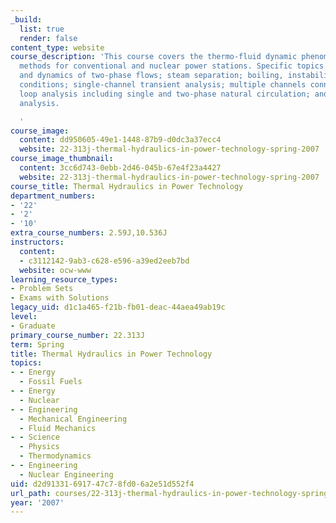 ```yaml
---
_build:
  list: true
  render: false
content_type: website
course_description: 'This course covers the thermo-fluid dynamic phenomena and analysis
  methods for conventional and nuclear power stations. Specific topics include: kinematics
  and dynamics of two-phase flows; steam separation; boiling, instabilities, and critical
  conditions; single-channel transient analysis; multiple channels connected at plena;
  loop analysis including single and two-phase natural circulation; and subchannel
  analysis.

  '
course_image:
  content: dd950605-49e1-1448-87b9-d0dc3a37ecc4
  website: 22-313j-thermal-hydraulics-in-power-technology-spring-2007
course_image_thumbnail:
  content: 3cc6d743-0ebb-2d46-045b-67e4f23a4427
  website: 22-313j-thermal-hydraulics-in-power-technology-spring-2007
course_title: Thermal Hydraulics in Power Technology
department_numbers:
- '22'
- '2'
- '10'
extra_course_numbers: 2.59J,10.536J
instructors:
  content:
  - c3112142-9ab3-c628-e596-a39ed2eeb7bd
  website: ocw-www
learning_resource_types:
- Problem Sets
- Exams with Solutions
legacy_uid: d1c1a465-f21b-fb01-deac-44aea49ab19c
level:
- Graduate
primary_course_number: 22.313J
term: Spring
title: Thermal Hydraulics in Power Technology
topics:
- - Energy
  - Fossil Fuels
- - Energy
  - Nuclear
- - Engineering
  - Mechanical Engineering
  - Fluid Mechanics
- - Science
  - Physics
  - Thermodynamics
- - Engineering
  - Nuclear Engineering
uid: d2d91331-6917-47c7-8fd0-6a2e51d552f4
url_path: courses/22-313j-thermal-hydraulics-in-power-technology-spring-2007
year: '2007'
---
```

